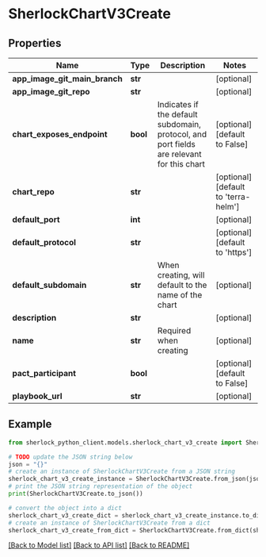 # SherlockChartV3Create


## Properties

Name | Type | Description | Notes
------------ | ------------- | ------------- | -------------
**app_image_git_main_branch** | **str** |  | [optional] 
**app_image_git_repo** | **str** |  | [optional] 
**chart_exposes_endpoint** | **bool** | Indicates if the default subdomain, protocol, and port fields are relevant for this chart | [optional] [default to False]
**chart_repo** | **str** |  | [optional] [default to 'terra-helm']
**default_port** | **int** |  | [optional] 
**default_protocol** | **str** |  | [optional] [default to 'https']
**default_subdomain** | **str** | When creating, will default to the name of the chart | [optional] 
**description** | **str** |  | [optional] 
**name** | **str** | Required when creating | [optional] 
**pact_participant** | **bool** |  | [optional] [default to False]
**playbook_url** | **str** |  | [optional] 

## Example

```python
from sherlock_python_client.models.sherlock_chart_v3_create import SherlockChartV3Create

# TODO update the JSON string below
json = "{}"
# create an instance of SherlockChartV3Create from a JSON string
sherlock_chart_v3_create_instance = SherlockChartV3Create.from_json(json)
# print the JSON string representation of the object
print(SherlockChartV3Create.to_json())

# convert the object into a dict
sherlock_chart_v3_create_dict = sherlock_chart_v3_create_instance.to_dict()
# create an instance of SherlockChartV3Create from a dict
sherlock_chart_v3_create_from_dict = SherlockChartV3Create.from_dict(sherlock_chart_v3_create_dict)
```
[[Back to Model list]](../README.md#documentation-for-models) [[Back to API list]](../README.md#documentation-for-api-endpoints) [[Back to README]](../README.md)


